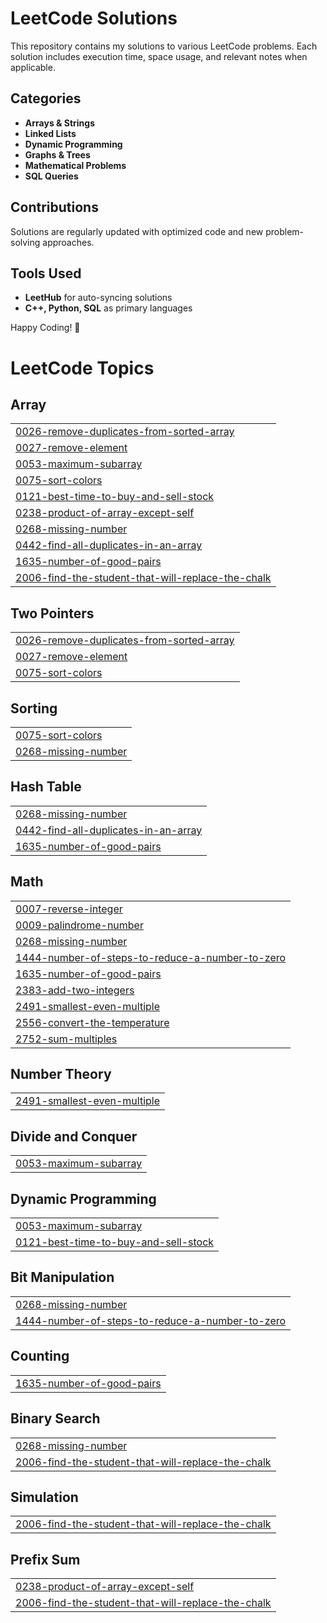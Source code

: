 # LeetCode Solutions

This repository contains my solutions to various LeetCode problems. Each solution includes execution time, space usage, and relevant notes when applicable.

## Categories
- **Arrays & Strings**
- **Linked Lists**
- **Dynamic Programming**
- **Graphs & Trees**
- **Mathematical Problems**
- **SQL Queries**

## Contributions
Solutions are regularly updated with optimized code and new problem-solving approaches.

## Tools Used
- **LeetHub** for auto-syncing solutions
- **C++, Python, SQL** as primary languages

Happy Coding! 🚀

<!---LeetCode Topics Start-->
# LeetCode Topics
## Array
|  |
| ------- |
| [0026-remove-duplicates-from-sorted-array](https://github.com/Mansiiiiiiiiiiiiiiiii/LeetCode/tree/master/0026-remove-duplicates-from-sorted-array) |
| [0027-remove-element](https://github.com/Mansiiiiiiiiiiiiiiiii/LeetCode/tree/master/0027-remove-element) |
| [0053-maximum-subarray](https://github.com/Mansiiiiiiiiiiiiiiiii/LeetCode/tree/master/0053-maximum-subarray) |
| [0075-sort-colors](https://github.com/Mansiiiiiiiiiiiiiiiii/LeetCode/tree/master/0075-sort-colors) |
| [0121-best-time-to-buy-and-sell-stock](https://github.com/Mansiiiiiiiiiiiiiiiii/LeetCode/tree/master/0121-best-time-to-buy-and-sell-stock) |
| [0238-product-of-array-except-self](https://github.com/Mansiiiiiiiiiiiiiiiii/LeetCode/tree/master/0238-product-of-array-except-self) |
| [0268-missing-number](https://github.com/Mansiiiiiiiiiiiiiiiii/LeetCode/tree/master/0268-missing-number) |
| [0442-find-all-duplicates-in-an-array](https://github.com/Mansiiiiiiiiiiiiiiiii/LeetCode/tree/master/0442-find-all-duplicates-in-an-array) |
| [1635-number-of-good-pairs](https://github.com/Mansiiiiiiiiiiiiiiiii/LeetCode/tree/master/1635-number-of-good-pairs) |
| [2006-find-the-student-that-will-replace-the-chalk](https://github.com/Mansiiiiiiiiiiiiiiiii/LeetCode/tree/master/2006-find-the-student-that-will-replace-the-chalk) |
## Two Pointers
|  |
| ------- |
| [0026-remove-duplicates-from-sorted-array](https://github.com/Mansiiiiiiiiiiiiiiiii/LeetCode/tree/master/0026-remove-duplicates-from-sorted-array) |
| [0027-remove-element](https://github.com/Mansiiiiiiiiiiiiiiiii/LeetCode/tree/master/0027-remove-element) |
| [0075-sort-colors](https://github.com/Mansiiiiiiiiiiiiiiiii/LeetCode/tree/master/0075-sort-colors) |
## Sorting
|  |
| ------- |
| [0075-sort-colors](https://github.com/Mansiiiiiiiiiiiiiiiii/LeetCode/tree/master/0075-sort-colors) |
| [0268-missing-number](https://github.com/Mansiiiiiiiiiiiiiiiii/LeetCode/tree/master/0268-missing-number) |
## Hash Table
|  |
| ------- |
| [0268-missing-number](https://github.com/Mansiiiiiiiiiiiiiiiii/LeetCode/tree/master/0268-missing-number) |
| [0442-find-all-duplicates-in-an-array](https://github.com/Mansiiiiiiiiiiiiiiiii/LeetCode/tree/master/0442-find-all-duplicates-in-an-array) |
| [1635-number-of-good-pairs](https://github.com/Mansiiiiiiiiiiiiiiiii/LeetCode/tree/master/1635-number-of-good-pairs) |
## Math
|  |
| ------- |
| [0007-reverse-integer](https://github.com/Mansiiiiiiiiiiiiiiiii/LeetCode/tree/master/0007-reverse-integer) |
| [0009-palindrome-number](https://github.com/Mansiiiiiiiiiiiiiiiii/LeetCode/tree/master/0009-palindrome-number) |
| [0268-missing-number](https://github.com/Mansiiiiiiiiiiiiiiiii/LeetCode/tree/master/0268-missing-number) |
| [1444-number-of-steps-to-reduce-a-number-to-zero](https://github.com/Mansiiiiiiiiiiiiiiiii/LeetCode/tree/master/1444-number-of-steps-to-reduce-a-number-to-zero) |
| [1635-number-of-good-pairs](https://github.com/Mansiiiiiiiiiiiiiiiii/LeetCode/tree/master/1635-number-of-good-pairs) |
| [2383-add-two-integers](https://github.com/Mansiiiiiiiiiiiiiiiii/LeetCode/tree/master/2383-add-two-integers) |
| [2491-smallest-even-multiple](https://github.com/Mansiiiiiiiiiiiiiiiii/LeetCode/tree/master/2491-smallest-even-multiple) |
| [2556-convert-the-temperature](https://github.com/Mansiiiiiiiiiiiiiiiii/LeetCode/tree/master/2556-convert-the-temperature) |
| [2752-sum-multiples](https://github.com/Mansiiiiiiiiiiiiiiiii/LeetCode/tree/master/2752-sum-multiples) |
## Number Theory
|  |
| ------- |
| [2491-smallest-even-multiple](https://github.com/Mansiiiiiiiiiiiiiiiii/LeetCode/tree/master/2491-smallest-even-multiple) |
## Divide and Conquer
|  |
| ------- |
| [0053-maximum-subarray](https://github.com/Mansiiiiiiiiiiiiiiiii/LeetCode/tree/master/0053-maximum-subarray) |
## Dynamic Programming
|  |
| ------- |
| [0053-maximum-subarray](https://github.com/Mansiiiiiiiiiiiiiiiii/LeetCode/tree/master/0053-maximum-subarray) |
| [0121-best-time-to-buy-and-sell-stock](https://github.com/Mansiiiiiiiiiiiiiiiii/LeetCode/tree/master/0121-best-time-to-buy-and-sell-stock) |
## Bit Manipulation
|  |
| ------- |
| [0268-missing-number](https://github.com/Mansiiiiiiiiiiiiiiiii/LeetCode/tree/master/0268-missing-number) |
| [1444-number-of-steps-to-reduce-a-number-to-zero](https://github.com/Mansiiiiiiiiiiiiiiiii/LeetCode/tree/master/1444-number-of-steps-to-reduce-a-number-to-zero) |
## Counting
|  |
| ------- |
| [1635-number-of-good-pairs](https://github.com/Mansiiiiiiiiiiiiiiiii/LeetCode/tree/master/1635-number-of-good-pairs) |
## Binary Search
|  |
| ------- |
| [0268-missing-number](https://github.com/Mansiiiiiiiiiiiiiiiii/LeetCode/tree/master/0268-missing-number) |
| [2006-find-the-student-that-will-replace-the-chalk](https://github.com/Mansiiiiiiiiiiiiiiiii/LeetCode/tree/master/2006-find-the-student-that-will-replace-the-chalk) |
## Simulation
|  |
| ------- |
| [2006-find-the-student-that-will-replace-the-chalk](https://github.com/Mansiiiiiiiiiiiiiiiii/LeetCode/tree/master/2006-find-the-student-that-will-replace-the-chalk) |
## Prefix Sum
|  |
| ------- |
| [0238-product-of-array-except-self](https://github.com/Mansiiiiiiiiiiiiiiiii/LeetCode/tree/master/0238-product-of-array-except-self) |
| [2006-find-the-student-that-will-replace-the-chalk](https://github.com/Mansiiiiiiiiiiiiiiiii/LeetCode/tree/master/2006-find-the-student-that-will-replace-the-chalk) |
<!---LeetCode Topics End-->